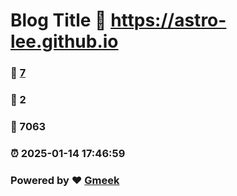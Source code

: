 # Blog Title :link: https://astro-lee.github.io 
### :page_facing_up: [7](https://astro-lee.github.io/tag.html) 
### :speech_balloon: 2 
### :hibiscus: 7063 
### :alarm_clock: 2025-01-14 17:46:59 
### Powered by :heart: [Gmeek](https://github.com/Meekdai/Gmeek)
